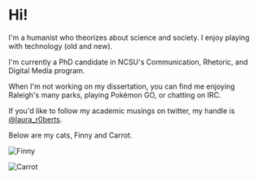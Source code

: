 # Hi!

I'm a humanist who theorizes about science and society. I enjoy playing with technology (old and new). 

I'm currently a PhD candidate in NCSU's Communication, Rhetoric, and Digital Media program. 

When I'm not working on my dissertation, you can find me enjoying Raleigh's many parks, playing Pokémon GO, or chatting on IRC. 

If you'd like to follow my academic musings on twitter, my handle is [@laura_r0berts](https://twitter.com/laura_r0berts).

Below are my cats, Finny and Carrot. 

![Finny](https://www.dropbox.com/s/buugxb0cx9k3x4g/finny.jpg?dl=0)

![Carrot](https://www.dropbox.com/s/ymgenlnjalsegxj/carrot.jpg?dl=0)
